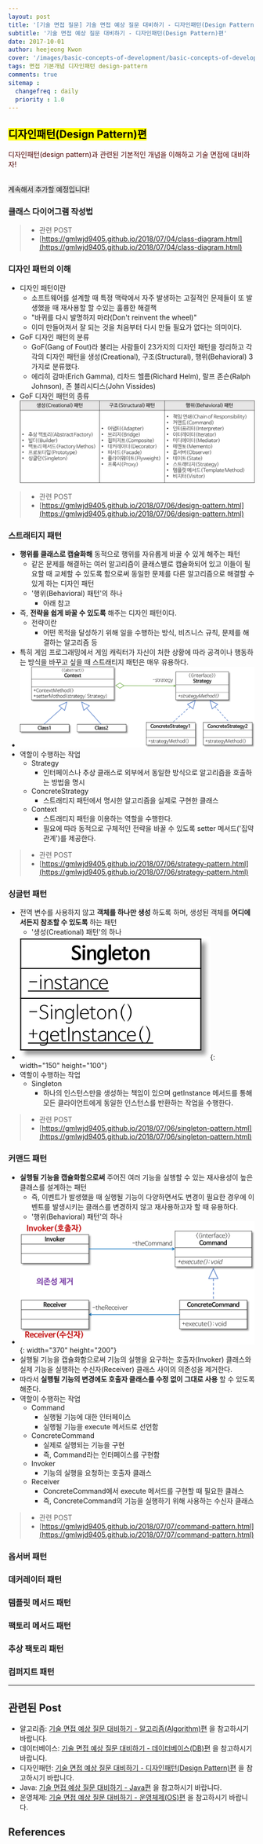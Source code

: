 ```yaml
---
layout: post
title: '[기술 면접 질문] 기술 면접 예상 질문 대비하기 - 디자인패턴(Design Pattern)편'
subtitle: '기술 면접 예상 질문 대비하기 - 디자인패턴(Design Pattern)편'
date: 2017-10-01
author: heejeong Kwon
cover: '/images/basic-concepts-of-development/basic-concepts-of-development-main.png'
tags: 면접 기본개념 디자인패턴 design-pattern
comments: true
sitemap :
  changefreq : daily
  priority : 1.0
---
```


## <mark>디자인패턴(Design Pattern)편</mark>  
<span style="color:#4d0000">디자인패턴(design pattern)과 관련된 기본적인 개념을 이해하고 기술 면접에 대비하자!</span>  

<br> <span style="background-color: #e1e1e1">계속해서 추가할 예정입니다!<span>

### 클래스 다이어그램 작성법
> - 관련 POST
> - [https://gmlwjd9405.github.io/2018/07/04/class-diagram.html](https://gmlwjd9405.github.io/2018/07/04/class-diagram.html)

### 디자인 패턴의 이해
* 디자인 패턴이란
  * 소프트웨어를 설계할 때 특정 맥락에서 자주 발생하는 고질적인 문제들이 또 발생했을 때 재사용할 할 수있는 훌륭한 해결책
  * "바퀴를 다시 발명하지 마라(Don't reinvent the wheel)"
  * 이미 만들어져서 잘 되는 것을 처음부터 다시 만들 필요가 없다는 의미이다.
* GoF 디자인 패턴의 분류
  * GoF(Gang of Fout)라 불리는 사람들이 23가지의 디자인 패턴을 정리하고 각각의 디자인 패턴을 생성(Creational), 구조(Structural), 행위(Behavioral) 3가지로 분류했다.
  * 에리히 감마(Erich Gamma), 리차드 헬름(Richard Helm), 랄프 존슨(Ralph Johnson), 존 블리시디스(John Vissides)
* GoF 디자인 패턴의 종류
![](/images/design-pattern/types-of-designpattern.png)
> - 관련 POST
> - [https://gmlwjd9405.github.io/2018/07/06/design-pattern.html](https://gmlwjd9405.github.io/2018/07/06/design-pattern.html)

### 스트래티지 패턴
* **행위를 클래스로 캡슐화해** 동적으로 행위를 자유롭게 바꿀 수 있게 해주는 패턴
  * 같은 문제를 해결하는 여러 알고리즘이 클래스별로 캡슐화되어 있고 이들이 필요할 때 교체할 수 있도록 함으로써 동일한 문제를 다른 알고리즘으로 해결할 수 있게 하는 디자인 패턴
  * '행위(Behavioral) 패턴'의 하나
    * 아래 참고
* 즉, **전략을 쉽게 바꿀 수 있도록** 해주는 디자인 패턴이다.
  * 전략이란
    * 어떤 목적을 달성하기 위해 일을 수행하는 방식, 비즈니스 규칙, 문제를 해결하는 알고리즘 등
* 특히 게임 프로그래밍에서 게임 캐릭터가 자신이 처한 상황에 따라 공격이나 행동하는 방식을 바꾸고 싶을 때 스트래티지 패턴은 매우 유용하다.
* ![](/images/design-pattern-strategy/strategy-pattern.png)
* 역할이 수행하는 작업
  * Strategy
    * 인터페이스나 추상 클래스로 외부에서 동일한 방식으로 알고리즘을 호출하는 방법을 명시
  * ConcreteStrategy
    * 스트래티지 패턴에서 명시한 알고리즘을 실제로 구현한 클래스
  * Context
    * 스트래티지 패턴을 이용하는 역할을 수행한다.
    * 필요에 따라 동적으로 구체적인 전략을 바꿀 수 있도록 setter 메서드('집약 관계')를 제공한다.
> - 관련 POST
> - [https://gmlwjd9405.github.io/2018/07/06/strategy-pattern.html](https://gmlwjd9405.github.io/2018/07/06/strategy-pattern.html)


### 싱글턴 패턴
* 전역 변수를 사용하지 않고 **객체를 하나만 생성** 하도록 하며, 생성된 객체를 **어디에서든지 참조할 수 있도록** 하는 패턴
  * '생성(Creational) 패턴'의 하나
* ![](/images/design-pattern-singleton/singleton-example.png){: width="150" height="100"}
* 역할이 수행하는 작업
  * Singleton
    * 하나의 인스턴스만을 생성하는 책임이 있으며 getInstance 메서드를 통해 모든 클라이언트에게 동일한 인스턴스를 반환하는 작업을 수행한다.
> - 관련 POST
> -  [https://gmlwjd9405.github.io/2018/07/06/singleton-pattern.html](https://gmlwjd9405.github.io/2018/07/06/singleton-pattern.html)


### 커맨드 패턴
* **실행될 기능을 캡슐화함으로써** 주어진 여러 기능을 실행할 수 있는 재사용성이 높은 클래스를 설계하는 패턴
  * 즉, 이벤트가 발생했을 때 실행될 기능이 다양하면서도 변경이 필요한 경우에 이벤트를 발생시키는 클래스를 변경하지 않고 재사용하고자 할 때 유용하다.
  * '행위(Behavioral) 패턴'의 하나
* ![](/images/design-pattern-command/command-pattern.png){: width="370" height="200"}
* 실행될 기능을 캡슐화함으로써 기능의 실행을 요구하는 호출자(Invoker) 클래스와 실제 기능을 실행하는 수신자(Receiver) 클래스 사이의 의존성을 제거한다.
* 따라서 **실행될 기능의 변경에도 호출자 클래스를 수정 없이 그대로 사용** 할 수 있도록 해준다.
* 역할이 수행하는 작업
  * Command
    * 실행될 기능에 대한 인터페이스
    * 실행될 기능을 execute 메서드로 선언함
  * ConcreteCommand
    * 실제로 실행되는 기능을 구현
    * 즉, Command라는 인터페이스를 구현함
  * Invoker
    * 기능의 실행을 요청하는 호출자 클래스
  * Receiver
    * ConcreteCommand에서 execute 메서드를 구현할 때 필요한 클래스
    * 즉, ConcreteCommand의 기능을 실행하기 위해 사용하는 수신자 클래스
> - 관련 POST
> -  [https://gmlwjd9405.github.io/2018/07/07/command-pattern.html](https://gmlwjd9405.github.io/2018/07/07/command-pattern.html)


### 옵서버 패턴

### 데커레이터 패턴

### 템플릿 메서드 패턴

### 팩토리 메서드 패턴

### 추상 팩토리 패턴

### 컴퍼지트 패턴


---

## 관련된 Post
* 알고리즘: [기술 면접 예상 질문 대비하기 - 알고리즘(Algorithm)편](https://gmlwjd9405.github.io/2017/10/01/basic-concepts-of-development-algorithm.html) 을 참고하시기 바랍니다.
* 데이터베이스: [기술 면접 예상 질문 대비하기 - 데이터베이스(DB)편](https://gmlwjd9405.github.io/2017/10/01/basic-concepts-of-development-db.html) 을 참고하시기 바랍니다.
* 디자인패턴: [기술 면접 예상 질문 대비하기 - 디자인패턴(Design Pattern)편](https://gmlwjd9405.github.io/2017/10/01/basic-concepts-of-development-designpattern.html) 을 참고하시기 바랍니다.
* Java: [기술 면접 예상 질문 대비하기 - Java편](https://gmlwjd9405.github.io/2017/10/01/basic-concepts-of-development-java.html) 을 참고하시기 바랍니다.
* 운영체제: [기술 면접 예상 질문 대비하기 - 운영체제(OS)편](https://gmlwjd9405.github.io/2017/10/01/basic-concepts-of-development-os.html) 을 참고하시기 바랍니다.


## References
<!-- > - [http://hahahoho5915.tistory.com/16](http://hahahoho5915.tistory.com/16) -->
